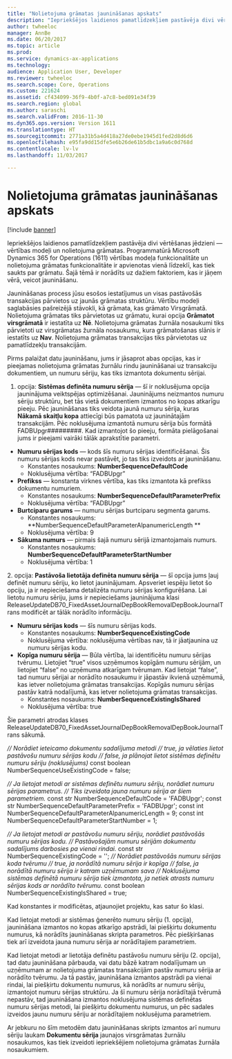 ```yaml
---
title: "Nolietojuma grāmatas jaunināšanas apskats"
description: "Iepriekšējos laidienos pamatlīdzekļiem pastāvēja divi vērtēšanas jēdzieni — vērtības modeļi un nolietojuma grāmatas. Programmatūrā Microsoft Dynamics 365 for Operations (1611) vērtības modeļa funkcionalitāte un nolietojuma grāmatas funkcionalitāte ir apvienotas vienā līdzeklī, kas tiek saukts par grāmatu. Šajā tēmā ir norādīts uz dažiem faktoriem, kas ir jāņem vērā, veicot jaunināšanu."
author: twheeloc
manager: AnnBe
ms.date: 06/20/2017
ms.topic: article
ms.prod: 
ms.service: dynamics-ax-applications
ms.technology: 
audience: Application User, Developer
ms.reviewer: twheeloc
ms.search.scope: Core, Operations
ms.custom: 221624
ms.assetid: cf434099-36f9-4b0f-a7c8-bed091e34f39
ms.search.region: global
ms.author: saraschi
ms.search.validFrom: 2016-11-30
ms.dyn365.ops.version: Version 1611
ms.translationtype: HT
ms.sourcegitcommit: 2771a31b5a4d418a27de0ebe1945d1fed2d8d6d6
ms.openlocfilehash: e95fa9dd15dfe5e6b26de61b5dbc1a9a6c0d768d
ms.contentlocale: lv-lv
ms.lasthandoff: 11/03/2017

---
```


# <a name="depreciation-book-upgrade-overview"></a>Nolietojuma grāmatas jaunināšanas apskats

[!include [banner](../includes/banner.md)]

Iepriekšējos laidienos pamatlīdzekļiem pastāvēja divi vērtēšanas jēdzieni — vērtības modeļi un nolietojuma grāmatas. Programmatūrā Microsoft Dynamics 365 for Operations (1611) vērtības modeļa funkcionalitāte un nolietojuma grāmatas funkcionalitāte ir apvienotas vienā līdzeklī, kas tiek saukts par grāmatu. Šajā tēmā ir norādīts uz dažiem faktoriem, kas ir jāņem vērā, veicot jaunināšanu. 

Jaunināšanas process jūsu esošos iestatījumus un visas pastāvošās transakcijas pārvietos uz jaunās grāmatas struktūru. Vērtību modeļi saglabāsies pašreizējā stāvokli, kā grāmata, kas grāmato Virsgrāmatā. Nolietojuma grāmatas tiks pārvietotas uz grāmatu, kurai opcija **Grāmatot virsgrāmatā** ir iestatīta uz **Nē**. Nolietojuma grāmatas žurnāla nosaukumi tiks pārvietoti uz virsgrāmatas žurnāla nosaukumu, kura grāmatošanas slānis ir iestatīts uz **Nav**. Nolietojuma grāmatas transakcijas tiks pārvietotas uz pamatlīdzekļu transakcijām. 

Pirms palaižat datu jaunināšanu, jums ir jāsaprot abas opcijas, kas ir pieejamas nolietojuma grāmatas žurnālu rindu jaunināšanai uz transakciju dokumentiem, un numuru sēriju, kas tiks izmantota dokumentu sērijai. 

1. opcija: **Sistēmas definēta numuru sērija** — šī ir noklusējuma opcija jauninājuma veiktspējas optimizēšanai. Jauninājums neizmantos numuru sēriju struktūru, bet tās vietā dokumentiem izmantos no kopas atkarīgu pieeju. Pēc jaunināšanas tiks veidota jaunā numuru sērija, kuras **Nākamā skaitļu kopa** attiecīgi būs pamatota uz jauninātajām transakcijām. Pēc noklusējuma izmantotā numuru sērija būs formātā FADBUpgr\#\#\#\#\#\#\#\#\#. Kad izmantojot šo pieeju, formāta pielāgošanai jums ir pieejami vairāki tālāk aprakstītie parametri.

-   **Numuru sērijas kods** — kods šīs numuru sērijas identificēšanai. Šis numuru sērijas kods nevar pastāvēt, jo tas tiks izveidots ar jaunināšanu.
    -   Konstantes nosaukums: **NumberSequenceDefaultCode**
    -   Noklusējuma vērtība: “FADBUpgr”
-   **Prefikss** — konstanta virknes vērtība, kas tiks izmantota kā prefikss dokumentu numuriem.
    -   Konstantes nosaukums: **NumberSequenceDefaultParameterPrefix**
    -   Noklusējuma vērtība: “FADBUpgr”
-   **Burtciparu garums** — numuru sērijas burtciparu segmenta garums.
    -   Konstantes nosaukums: **NumberSequenceDefaultParameterAlpanumericLength **
    -   Noklusējuma vērtība: 9
-   **Sākuma numurs** — pirmais šajā numuru sērijā izmantojamais numurs.
    -   Konstantes nosaukums: **NumberSequenceDefaultParameterStartNumber**
    -   Noklusējuma vērtība: 1

2. opcija: **Pastāvoša lietotāja definēta numuru sērija** — šī opcija jums ļauj definēt numuru sēriju, ko lietot jauninājumam. Apsveriet iespēju lietot šo opciju, ja ir nepieciešama detalizēta numuru sērijas konfigurēšana. Lai lietotu numuru sēriju, jums ir nepieciešams jauninājuma klasi ReleaseUpdateDB70\_FixedAssetJournalDepBookRemovalDepBookJournalTrans modificēt ar tālāk norādīto informāciju.

-   **Numuru sērijas kods** — šīs numuru sērijas kods.
    -   Konstantes nosaukums: **NumberSequenceExistingCode**
    -   Noklusējuma vērtība: noklusējuma vērtības nav, tā ir jāatjaunina uz numuru sērijas kodu.
-   **Kopīga numuru sērija** — Būla vērtība, lai identificētu numuru sērijas tvērumu. Lietojiet “true” visos uzņēmumos kopīgām numuru sērijām, un lietojiet “false” no uzņēmuma atkarīgam tvērumam. Kad lietojat “false”, tad numuru sērijai ar norādīto nosaukumu ir jāpastāv ikvienā uzņēmumā, kas ietver nolietojuma grāmatas transakcijas. Kopīgās numuru sērijas pastāv katrā nodalījumā, kas ietver nolietojuma grāmatas transakcijas.
    -   Konstantes nosaukums: **NumberSequenceExistingIsShared**
    -   Noklusējuma vērtība: true

Šie parametri atrodas klases ReleaseUpdateDB70\_FixedAssetJournalDepBookRemovalDepBookJournalTrans sākumā. 

*// Norādiet ieteicamo dokumentu sadalījuma metodi* 
 *// true, ja vēlaties lietot pastāvošu numuru sērijas kodu* 
 *// false, ja plānojat lietot sistēmas definētu numuru sēriju (noklusējums)* const boolean NumberSequenceUseExistingCode = false;  

*// Ja lietojat metodi ar sistēmas definētu numuru sēriju, norādiet numuru sērijas parametrus.*
 *// Tiks izveidota jauna numuru sērija ar šiem parametriem.* const str NumberSequenceDefaultCode = 'FADBUpgr'; const str NumberSequenceDefaultParameterPrefix = 'FADBUpgr'; const int NumberSequenceDefaultParameterAlpanumericLength = 9; const int NumberSequenceDefaultParameterStartNumber = 1;   

*// Ja lietojat metodi ar pastāvošu numuru sēriju, norādiet pastāvošās numuru sērijas kodu.* 
 *// Pastāvošajām numuru sērijām dokumentu sadalījums darbosies pa vienai rindai.* const str NumberSequenceExistingCode = ''; *// Norādiet pastāvošās numuru sērijas koda tvērumu* 
 *// true, ja norādītā numuru sērija ir kopīga* 
 *// false, ja norādītā numuru sērija ir katram uzņēmumam sava* 
 *// Noklusējuma sistēmas definētā numuru sērija tiek izmantota, ja netiek atrasts numuru sērijas kods ar norādīto tvērumu.* const boolean NumberSequenceExistingIsShared = true; 

Kad konstantes ir modificētas, atjaunojiet projektu, kas satur šo klasi. 

Kad lietojat metodi ar sistēmas ģenerēto numuru sēriju (1. opcija), jaunināšana izmantos no kopas atkarīgo apstrādi, lai piešķirtu dokumentu numurus, kā norādīts jaunināšanas skripta parametros. Pēc piešķiršanas tiek arī izveidota jauna numuru sērija ar norādītajiem parametriem. 

Kad lietojat metodi ar lietotāja definētu pastāvošu numuru sēriju (2. opcija), tad datu jaunināšana pārbauda, vai datu bāzē katram nodalījumam un uzņēmumam ar nolietojuma grāmatas transakcijām pastāv numuru sērija ar norādīto tvērumu. Ja tā pastāv, jaunināšana izmantos apstrādi pa vienai rindai, lai piešķirtu dokumentu numurus, kā norādīts ar numuru sēriju, izmantojot numuru sērijas struktūru. Ja šī numuru sērija norādītajā tvērumā nepastāv, tad jaunināšana izmantos noklusējuma sistēmas definētas numuru sērijas metodi, lai piešķirtu dokumentu numurus, un pēc sadales izveidos jaunu numuru sēriju ar norādītajiem noklusējuma parametriem.

Ar jebkuru no šīm metodēm datu jaunināšanas skripts izmantos arī numuru sēriju laukam **Dokumentu sērija** jaunajos virsgrāmatas žurnālu nosaukumos, kas tiek izveidoti iepriekšējiem nolietojuma grāmatas žurnāla nosaukumiem.




